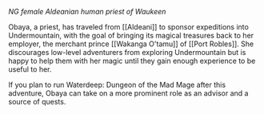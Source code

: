 *NG female Aldeanian human priest of Waukeen*

Obaya, a priest, has traveled from [[Aldeani]] to sponsor expeditions into Undermountain, with the goal of bringing its magical treasures back to her employer, the merchant prince [[Wakanga O'tamu]] of [[Port Robles]]. She discourages low-level adventurers from exploring Undermountain but is happy to help them with her magic until they gain enough experience to be useful to her.

If you plan to run Waterdeep: Dungeon of the Mad Mage after this adventure, Obaya can take on a more prominent role as an advisor and a source of quests.